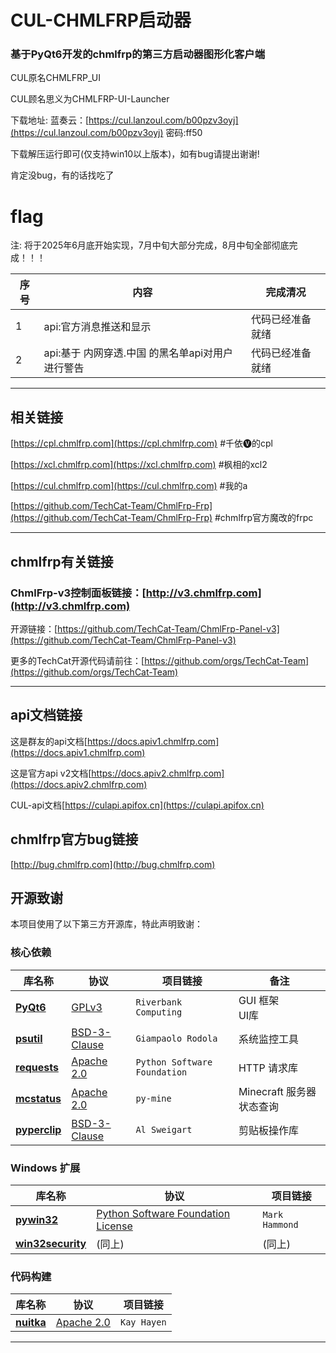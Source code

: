 # **CUL-CHMLFRP启动器**
### 基于PyQt6开发的chmlfrp的第三方启动器图形化客户端

CUL原名CHMLFRP_UI

CUL顾名思义为CHMLFRP-UI-Launcher

下载地址: 蓝奏云：[https://cul.lanzoul.com/b00pzv3oyj](https://cul.lanzoul.com/b00pzv3oyj) 密码:ff50

下载解压运行即可(仅支持win10以上版本)，如有bug请提出谢谢!

肯定没bug，有的话找吃了

# **flag**

注: 将于2025年6月底开始实现，7月中旬大部分完成，8月中旬全部彻底完成！！！

| 序号 | 内容                            | 完成清况      |
|----|-------------------------------|-----------|
| 1  | api:官方消息推送和显示                 | 代码已经准备就绪  |
| 2  | api:基于 内网穿透.中国 的黑名单api对用户进行警告 | 代码已经准备就绪  |

---

## 相关链接
[https://cpl.chmlfrp.com](https://cpl.chmlfrp.com)  #千依🅥的cpl

[https://xcl.chmlfrp.com](https://xcl.chmlfrp.com)  #枫相的xcl2

[https://cul.chmlfrp.com](https://cul.chmlfrp.com)  #我的a

[https://github.com/TechCat-Team/ChmlFrp-Frp](https://github.com/TechCat-Team/ChmlFrp-Frp)  #chmlfrp官方魔改的frpc

---

## **chmlfrp有关链接**
### ChmlFrp-v3控制面板链接：[http://v3.chmlfrp.com](http://v3.chmlfrp.com)

开源链接：[https://github.com/TechCat-Team/ChmlFrp-Panel-v3](https://github.com/TechCat-Team/ChmlFrp-Panel-v3)

更多的TechCat开源代码请前往：[https://github.com/orgs/TechCat-Team](https://github.com/orgs/TechCat-Team)

---

## api文档链接
这是群友的api文档[https://docs.apiv1.chmlfrp.com](https://docs.apiv1.chmlfrp.com)

这是官方api v2文档[https://docs.apiv2.chmlfrp.com](https://docs.apiv2.chmlfrp.com)

CUL-api文档[https://culapi.apifox.cn](https://culapi.apifox.cn)

## chmlfrp官方bug链接
[http://bug.chmlfrp.com](http://bug.chmlfrp.com)


## 开源致谢

本项目使用了以下第三方开源库，特此声明致谢：

### 核心依赖
| 库名称 | 协议 | 项目链接 | 备注 |
|--------|------|----------|------|
| **[PyQt6](https://www.riverbankcomputing.com/software/pyqt/)** | [GPLv3](https://www.gnu.org/licenses/gpl-3.0.html) | `Riverbank Computing` | GUI 框架<br>UI库 |
| **[psutil](https://github.com/giampaolo/psutil)** | [BSD-3-Clause](https://opensource.org/licenses/BSD-3-Clause) | `Giampaolo Rodola` | 系统监控工具 |
| **[requests](https://requests.readthedocs.io/)** | [Apache 2.0](https://www.apache.org/licenses/LICENSE-2.0) | `Python Software Foundation` | HTTP 请求库 |
| **[mcstatus](https://github.com/py-mine/mcstatus)** | [Apache 2.0](https://www.apache.org/licenses/LICENSE-2.0) | `py-mine` | Minecraft 服务器状态查询 |
| **[pyperclip](https://github.com/asweigart/pyperclip)** | [BSD-3-Clause](https://opensource.org/licenses/BSD-3-Clause) | `Al Sweigart` | 剪贴板操作库 |

### Windows 扩展
| 库名称 | 协议 | 项目链接 |
|--------|------|----------|
| **[pywin32](https://github.com/mhammond/pywin32)** | [Python Software Foundation License](https://docs.python.org/3/license.html) | `Mark Hammond` | 
| **[win32security](https://pypi.org/project/pywin32/)** | (同上) | (同上) |

### 代码构建
| 库名称 | 协议 | 项目链接 |
|--------|------|----------|
| **[nuitka](https://nuitka.net/)** | [Apache 2.0](https://www.apache.org/licenses/LICENSE-2.0) | `Kay Hayen` | Python 到 C++ 的编译器 |

---
